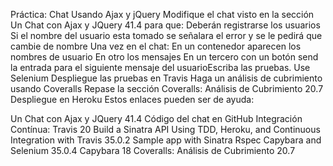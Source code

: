 Práctica: Chat Usando Ajax y jQuery
Modifique el chat visto en la sección Un Chat con Ajax y JQuery 41.4 para que:
Deberán registrarse los usuarios
Si el nombre del usuario esta tomado se señalara el error y se le pedirá que cambie de nombre
Una vez en el chat:
En un contenedor aparecen los nombres de usuario
En otro los mensajes
En un tercero con un botón send la entrada para el siguiente mensaje del usuarioEscriba las pruebas. Use Selenium
Despliegue las pruebas en Travis
Haga un análisis de cubrimiento usando Coveralls Repase la sección Coveralls: Análisis de Cubrimiento 20.7
Despliegue en Heroku
Estos enlaces pueden ser de ayuda:

Un Chat con Ajax y JQuery 41.4
Código del chat en GitHub
Integración Contínua: Travis 20
Build a Sinatra API Using TDD, Heroku, and Continuous Integration with Travis 35.0.2
Sample app with Sinatra Rspec Capybara and Selenium 35.0.4
Capybara 18
Coveralls: Análisis de Cubrimiento 20.7
